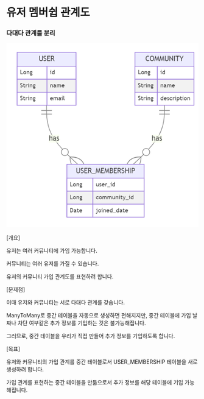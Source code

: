 # 유저 멤버쉽 관계도

### 다대다 관계를 분리

![Untitled](images/image.png)

[개요]

유저는 여러 커뮤니티에 가입 가능합니다.

커뮤니티는 여러 유저를 가질 수 있습니다.

유저의 커뮤니티 가입 관계도를 표현하려 합니다.

[문제점]

이때 유저와 커뮤니티는 서로 다대다 관계를 갖습니다.

ManyToMany로 중간 테이블을 자동으로 생성하면 편해지지만, 중간 테이블에 가입 날짜나 차단 여부같은 추가 정보를 기입하는 것은 불가능해집니다.

그러므로, 중간 테이블을 우리가 직접 만들어 추가 정보를 기입하도록 합니다.

[목표]

유저와 커뮤니티의 가입 관계를 중간 테이블로서 USER_MEMBERSHIP 테이블을 새로 생성하려 합니다.

가입 관계를 표현하는 중간 테이블을 만듦으로서 추가 정보를 해당 테이블에 기입 가능해집니다.
